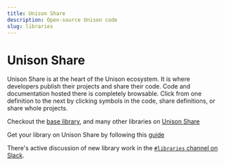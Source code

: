 ```yaml
---
title: Unison Share
description: Open-source Unison code
slug: libraries
---
```


# Unison Share

Unison Share is at the heart of the Unison ecosystem. It is where developers
publish their projects and share their code. Code and documentation hosted
there is completely browsable. Click from one definition to the next by
clicking symbols in the code, share definitions, or share whole projects.

Checkout the [base
library](https://share.unison-lang.org/latest/namespaces/unison/base), and many
other libraries on [Unison Share](https://share.unison-lang.org)

Get your library on Unison Share by following this [guide](https://github.com/unisonweb/share#adding-projects-to-unison-share)

There's active discussion of new library work in the [`#libraries` channel on Slack](/slack).
